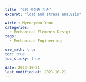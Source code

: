 ```yaml
---
title: "6장 동하중 파손"
excerpt: "load and stress analysis"

wirter: Myeongwoo Yoon
categories:
  - Mechanical Elements Design
tags:
  - Mechanical Engineering

use_math: true
toc: true
toc_sticky: true
 
date: 2023-10-21
last_modified_at: 2023-10-21
---
```

